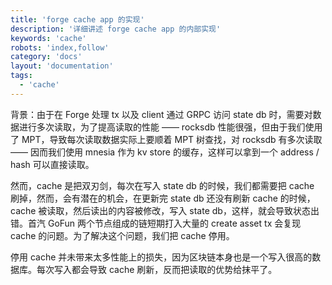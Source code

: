 ```yaml
---
title: 'forge cache app 的实现'
description: '详细讲述 forge cache app 的内部实现'
keywords: 'cache'
robots: 'index,follow'
category: 'docs'
layout: 'documentation'
tags:
  - 'cache'
---
```


背景：由于在 Forge 处理 tx 以及 client 通过 GRPC 访问 state db 时，需要对数据进行多次读取，为了提高读取的性能 —— rocksdb 性能很强，但由于我们使用了 MPT，导致每次读取数据实际上要顺着 MPT 树查找，对 rocksdb 有多次读取 —— 因而我们使用 mnesia 作为 kv store 的缓存，这样可以拿到一个 address / hash 可以直接读取。

然而，cache 是把双刃剑，每次在写入 state db 的时候，我们都需要把 cache 刷掉，然而，会有潜在的机会，在更新完 state db 还没有刷新 cache 的时候，cache 被读取，然后读出的内容被修改，写入 state db，这样，就会导致状态出错。首汽 GoFun 两个节点组成的链短期打入大量的 create asset tx 会复现 cache 的问题。为了解决这个问题，我们把 cache 停用。

停用 cache 并未带来太多性能上的损失，因为区块链本身也是一个写入很高的数据库。每次写入都会导致 cache 刷新，反而把读取的优势给抹平了。
